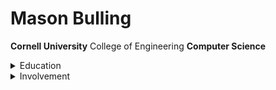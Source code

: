 # Mason Bulling
**Cornell University** College of Engineering **Computer Science**


<details><summary>Education</summary>
    <div>
    
        <br>
    <div>
    <img src="https://cmsv2-assets.apptegy.net/uploads/8730/logo/10189/HF-L-website-logo.png" width="82" height="82"/><h2>Honeoye Falls-Lima</h2>
    </div>

        
      
    <div>
    <img src="https://images.squarespace-cdn.com/content/v1/59ec1dc7268b9699fe3a82ce/1513186347267-H13W82BXHFWJI1DE8T6W/venn.png?format=1500w" width="82" height="82"/>
    </div>
    
    
    </div>
</details>



<details><summary>Involvement</summary>
    <div>
    
    <div>
    <img src="https://www.engineering.cornell.edu/themes/custom/cornell/assets/img/cornell_university-seal_red.svg" width="82" height="82"/> <h1>Cornell University</h1>
    </div>

        
      
    <div>
    <img src="https://images.squarespace-cdn.com/content/v1/59ec1dc7268b9699fe3a82ce/1513186347267-H13W82BXHFWJI1DE8T6W/venn.png?format=1500w" width="82" height="82"/> <h1>Cornell Data Science</h1>
    </div>
    
    
    </div>
</details>



